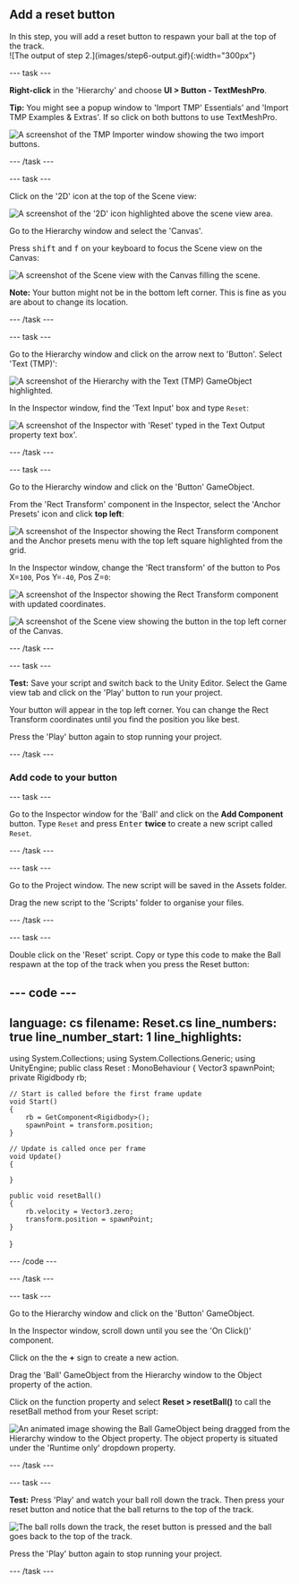 ## Add a reset button

<div style="display: flex; flex-wrap: wrap">
<div style="flex-basis: 200px; flex-grow: 1; margin-right: 15px;">
In this step, you will add a reset button to respawn your ball at the top of the track.
</div>
<div>
![The output of step 2.](images/step6-output.gif){:width="300px"}
</div>
</div>

--- task ---

**Right-click** in the 'Hierarchy' and choose **UI > Button - TextMeshPro**.

**Tip:** You might see a popup window to 'Import TMP' Essentials' and 'Import TMP Examples & Extras'. If so click on both buttons to use TextMeshPro.

![A screenshot of the TMP Importer window showing the two import buttons.](images/TMP-import.png)

--- /task ---

--- task ---

Click on the '2D' icon at the top of the Scene view: 

![A screenshot of the '2D' icon highlighted above the scene view area.](images/2d-icon.png)

Go to the Hierarchy window and select the 'Canvas'.

Press <kbd>shift</kbd> and <kbd>f</kbd> on your keyboard to focus the Scene view on the Canvas:

![A screenshot of the Scene view with the Canvas filling the scene.](images/canvas-focus.png)

**Note:** Your button might not be in the bottom left corner. This is fine as you are about to change its location.

--- /task ---

--- task ---

Go to the Hierarchy window and click on the arrow next to 'Button'. Select 'Text (TMP)':

![A screenshot of the Hierarchy with the Text (TMP) GameObject highlighted.](images/text-object.png)

In the Inspector window, find the 'Text Input' box and type `Reset`:

![A screenshot of the Inspector with 'Reset' typed in the Text Output property text box'.](images/reset-text.png)

--- /task ---

--- task ---

Go to the Hierarchy window and click on the 'Button' GameObject. 

From the 'Rect Transform' component in the Inspector, select the 'Anchor Presets' icon and click **top left**: 

![A screenshot of the Inspector showing the Rect Transform component and the Anchor presets menu with the top left square highlighted from the grid.](images/anchor-presets.png)

In the Inspector window, change the 'Rect transform' of the button to Pos X=`100`, Pos Y=`-40`, Pos Z=`0`:

![A screenshot of the Inspector showing the Rect Transform component with updated coordinates.](images/rect-transform.png)

![A screenshot of the Scene view showing the button in the top left corner of the Canvas.](images/top-left-button.png)

--- /task ---

--- task ---

**Test:** Save your script and switch back to the Unity Editor. Select the Game view tab and click on the 'Play' button to run your project.  

Your button will appear in the top left corner. You can change the Rect Transform coordinates until you find the position you like best. 

Press the 'Play' button again to stop running your project. 

--- /task ---

### Add code to your button

--- task ---

Go to the Inspector window for the 'Ball' and click on the **Add Component** button. Type `Reset` and press <kbd>Enter</kbd> **twice** to create a new script called `Reset`.

--- /task ---

--- task ---

Go to the Project window. The new script will be saved in the Assets folder.

Drag the new script to the 'Scripts' folder to organise your files.

--- /task ---

--- task ---

Double click on the 'Reset' script. Copy or type this code to make the Ball respawn at the top of the track when you press the Reset button:

--- code ---
---
language: cs
filename: Reset.cs
line_numbers: true
line_number_start: 1
line_highlights: 
---

using System.Collections;
using System.Collections.Generic;
using UnityEngine;
public class Reset : MonoBehaviour
{
    Vector3 spawnPoint;
    private Rigidbody rb;

    // Start is called before the first frame update
    void Start()
    {
        rb = GetComponent<Rigidbody>();
        spawnPoint = transform.position;
    }

    // Update is called once per frame
    void Update()
    {

    }

    public void resetBall()
    {
        rb.velocity = Vector3.zero;
        transform.position = spawnPoint;
    }
}


--- /code ---

--- /task ---

--- task ---

Go to the Hierarchy window and click on the 'Button' GameObject. 

In the Inspector window, scroll down until you see the 'On Click()' component.

Click on the the **+** sign to create a new action.

Drag the  'Ball' GameObject from the Hierarchy window to the Object property of the action. 

Click on the function property and select **Reset > resetBall()** to call the resetBall method from your Reset script:

![An animated image showing the Ball GameObject being dragged from the Hierarchy window to the Object property. The object property is situated under the 'Runtime only' dropdown property.](images/onclick-ball.gif)

--- /task ---

--- task ---

**Test:** Press 'Play' and watch your ball roll down the track. Then press your reset button and notice that the ball returns to the top of the track.

![The ball rolls down the track, the reset button is pressed and the ball goes back to the top of the track.](images/step6-output.gif)

Press the 'Play' button again to stop running your project. 

--- /task ---

